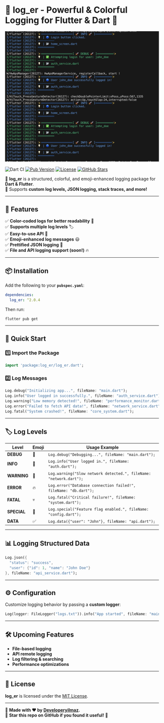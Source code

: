 # 🚀 log_er - Powerful & Colorful Logging for Flutter & Dart 📝  

![log_er Banner](https://raw.githubusercontent.com/Developeryilmaz/log_er/main/assets/banner.png)  

![Dart CI](https://github.com/Developeryilmaz/log_er/actions/workflows/dart.yml/badge.svg)
[![Pub Version](https://img.shields.io/pub/v/log_er)](https://pub.dev/packages/log_er)
[![License](https://img.shields.io/badge/license-MIT-blue.svg)](https://github.com/Developeryilmaz/log_er/blob/main/LICENSE)
[![GitHub Stars](https://img.shields.io/github/stars/Developeryilmaz/log_er)](https://github.com/Developeryilmaz/log_er/stargazers)

🔹 **log_er** is a structured, colorful, and emoji-enhanced logging package for **Dart & Flutter**.  
🔹 Supports **custom log levels, JSON logging, stack traces, and more!**  

---

## 🎯 **Features**
✅ **Color-coded logs for better readability** 🎨  
✅ **Supports multiple log levels** 🏷️  
✅ **Easy-to-use API** 🚀  
✅ **Emoji-enhanced log messages** 😃  
✅ **Prettified JSON logging** 📝  
✅ **File and API logging support (soon!)** 🔥  

---

## 📦 **Installation**
Add the following to your **`pubspec.yaml`**:
```yaml
dependencies:
  log_er: ^2.0.4
```
Then run:
```sh
flutter pub get
```

---

## 🚀 **Quick Start**
### **1️⃣ Import the Package**
```dart
import 'package:log_er/log_er.dart';
```

### **2️⃣ Log Messages**
```dart
Log.debug("Initializing app...", fileName: "main.dart");
Log.info("User logged in successfully.", fileName: "auth_service.dart");
Log.warning("Low memory detected!", fileName: "performance_monitor.dart");
Log.error("Failed to fetch API data!", fileName: "network_service.dart");
Log.fatal("System crashed!", fileName: "core_system.dart");
```

---

## 🏷️ **Log Levels**
| Level       | Emoji | Usage Example |
|------------|------|--------------------|
| **DEBUG**   | 🍺 | `Log.debug("Debugging...", fileName: "main.dart");` |
| **INFO**    | 🔵 | `Log.info("User logged in.", fileName: "auth.dart");` |
| **WARNING** | 🚨 | `Log.warning("Slow network detected.", fileName: "network.dart");` |
| **ERROR**   | 🔥 | `Log.error("Database connection failed!", fileName: "db.dart");` |
| **FATAL**   | 💀 | `Log.fatal("Critical failure!", fileName: "system.dart");` |
| **SPECIAL** | 💜 | `Log.special("Feature flag enabled.", fileName: "config.dart");` |
| **DATA**    | ✅ | `Log.data({"user": "John"}, fileName: "api.dart");` |

---

## 📊 **Logging Structured Data**
```dart
Log.json({
  "status": "success",
  "user": {"id": 1, "name": "John Doe"}
}, fileName: "api_service.dart");
```

---

## ⚙️ **Configuration**
Customize logging behavior by passing a **custom logger**:
```dart
Log(logger: FileLogger("logs.txt")).info("App started", fileName: "main.dart");
```

---

## 🛠 **Upcoming Features**
- **File-based logging**
- **API remote logging**
- **Log filtering & searching**
- **Performance optimizations**

---

## 📜 **License**
**log_er** is licensed under the [MIT License](LICENSE).

---

📌 **Made with ❤️ by [Developeryilmaz](https://github.com/Developeryilmaz).**  
🚀 **Star this repo on GitHub if you found it useful!** 🌟

